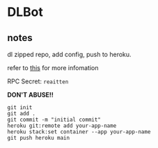 # DLBot
## notes
dl zipped repo, add config, push to heroku.

refer to [this](https://github.com/gaowanliang/DownloadBot/blob/main/docs/DownloadBot_Guide_en.md) for more infomation

RPC Secret: ```reaitten```

**DON'T ABUSE!!**

```
git init
git add .
git commit -m "initial commit"
heroku git:remote add your-app-name
heroku stack:set container --app your-app-name
git push heroku main
```
